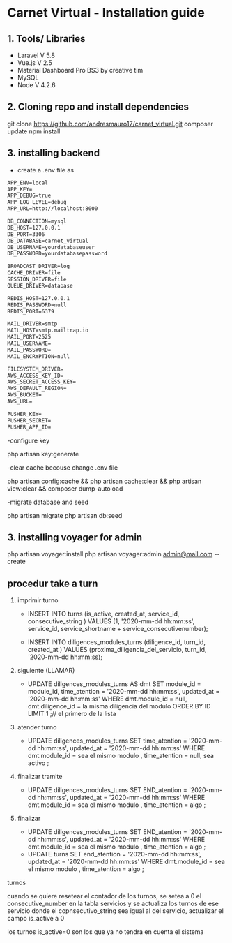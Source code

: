 # Carnet Virtual  - Installation guide

## 1.	Tools/ Libraries

-	Laravel V 5.8
-	Vue.js V 2.5
-	Material Dashboard Pro BS3 by creative tim
-	MySQL
-   Node V 4.2.6

## 2.	Cloning repo and install dependencies

git clone https://github.com/andresmauro17/carnet_virtual.git 
composer update
npm install

## 3.	installing backend

- create a .env file as 

``` markdown
APP_ENV=local
APP_KEY=
APP_DEBUG=true
APP_LOG_LEVEL=debug
APP_URL=http://localhost:8000

DB_CONNECTION=mysql
DB_HOST=127.0.0.1
DB_PORT=3306
DB_DATABASE=carnet_virtual
DB_USERNAME=yourdatabaseuser
DB_PASSWORD=yourdatabasepassword

BROADCAST_DRIVER=log
CACHE_DRIVER=file
SESSION_DRIVER=file
QUEUE_DRIVER=database

REDIS_HOST=127.0.0.1
REDIS_PASSWORD=null
REDIS_PORT=6379

MAIL_DRIVER=smtp
MAIL_HOST=smtp.mailtrap.io
MAIL_PORT=2525
MAIL_USERNAME=
MAIL_PASSWORD=
MAIL_ENCRYPTION=null

FILESYSTEM_DRIVER=
AWS_ACCESS_KEY_ID=
AWS_SECRET_ACCESS_KEY=
AWS_DEFAULT_REGION=
AWS_BUCKET=
AWS_URL=

PUSHER_KEY=
PUSHER_SECRET=
PUSHER_APP_ID=
```

-configure key  

php artisan key:generate

-clear cache becouse change .env file

php artisan config:cache && php artisan cache:clear && php artisan view:clear && composer dump-autoload

-migrate database and seed

php artisan migrate 
php artisan db:seed 

## 3.	installing voyager for admin
  
php artisan voyager:install
php artisan voyager:admin admin@mail.com --create


## procedur take a turn

1. imprimir turno
    - INSERT INTO turns (is_active, created_at, service_id, consecutive_string  ) 
        VALUES (1, '2020-mm-dd hh:mm:ss', service_id, service_shortname + service_consecutivenumber);

    - INSERT INTO diligences_modules_turns (diligence_id, turn_id, created_at  ) 
        VALUES (proxima_diligencia_del_servicio, turn_id, '2020-mm-dd hh:mm:ss);

2. siguiente (LLAMAR)
    -   UPDATE diligences_modules_turns AS dmt
        SET module_id = module_id, time_atention = '2020-mm-dd hh:mm:ss', updated_at = '2020-mm-dd hh:mm:ss'
        WHERE dmt.module_id = null, dmt.diligence_id = la misma diligencia del modulo 
        ORDER BY ID LIMIT 1 ;// el primero de la lista

2. atender turno
    -   UPDATE diligences_modules_turns
        SET time_atention = '2020-mm-dd hh:mm:ss', updated_at = '2020-mm-dd hh:mm:ss'
        WHERE dmt.module_id = sea el mismo modulo , time_atention = null, sea activo
        ;

2. finalizar tramite
    -   UPDATE diligences_modules_turns
        SET END_atention = '2020-mm-dd hh:mm:ss', updated_at = '2020-mm-dd hh:mm:ss'
        WHERE dmt.module_id = sea el mismo modulo , time_atention = algo
        ;

2. finalizar 
    -   UPDATE diligences_modules_turns
        SET END_atention = '2020-mm-dd hh:mm:ss', updated_at = '2020-mm-dd hh:mm:ss'
        WHERE dmt.module_id = sea el mismo modulo , time_atention = algo
        ;
    -   UPDATE turns
        SET end_atention = '2020-mm-dd hh:mm:ss', updated_at = '2020-mm-dd hh:mm:ss'
        WHERE dmt.module_id = sea el mismo modulo , time_atention = algo
        ;

turnos

cuando se quiere resetear el contador de los turnos, se setea a 0 el consecutive_number en la tabla servicios y se actualiza los turnos de ese servicio  donde el copnsecutivo_string sea igual al del servicio, actualizar el campo is_active a 0

los turnos is_active=0 son los que ya no tendra en cuenta el sistema

